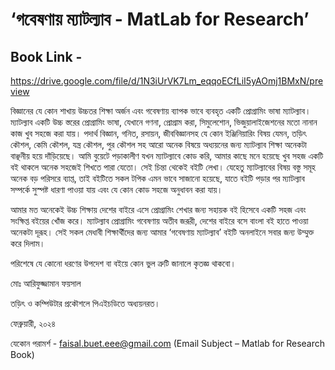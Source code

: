 # ‘গবেষণায় ম্যাটল্যাব - MatLab for Research’

## Book Link - 
https://drive.google.com/file/d/1N3iUrVK7Lm_eqqoECfLiI5yAOmj1BMxN/preview

বিজ্ঞানের যে কোন শাখায় উচ্চতর শিক্ষা অর্জন এবং গবেষণায় ব্যাপক ভাবে ব্যবহৃত একটি প্রোগ্রামিং ভাষা ম্যাটল্যাব। ম্যাটল্যাব একটি উচ্চ স্তরের প্রোগ্রামিং ভাষা, যেখানে গণনা, প্রোগ্রাম করা, সিমুলেশোন, ভিজুয়ালাইজেশনের মতো নানান কাজ খুব সহজে করা যায়। পদার্থ বিজ্ঞান, গনিত, রসায়ন, জীববিজ্ঞানসহ যে কোন ইঞ্জিনিয়ারিং বিষয় যেমন, তড়িৎ কৌশল, কেমি কৌশল, যন্ত্র কৌশল, পুর কৌশল সহ আরো অনেক বিষয়ে অধ্যয়নের জন্য ম্যাটল্যাব শিক্ষা অনেকটা বাঞ্ছনীয় হয়ে দাঁড়িয়েছে। আমি বুয়েটে পড়াকালীণ যখন ম্যাটল্যাবে কোড করি, আমার কাছে মনে হয়েছে খুব সহজ একটি বই থাকলে অনেক সহজেই শিখতে পারা যেতো। সেই চিন্তা থেকেই বইটি লেখা। যেহেতু ম্যাটল্যাবের বিষয় বস্তু সমূহ অনেক বড় পরিসরে ব্যাপ্ত, তাই বইটিতে সকল টপিক এমন ভাবে সাজানো হয়েছে, যাতে বইটি পড়ার পর ম্যাটল্যাব সম্পর্কে সুস্পষ্ট ধারণা পাওয়া যায় এবং যে কোন কোড সহজে অনুধাবন করা যায়। 

আমার মত অনেকেই উচ্চ শিক্ষায় দেশের বাইরে এসে প্রোগ্রামিং শেখার জন্য সহায়ক বই হিসেবে একটি সহজ এবং সংক্ষিপ্ত বইয়ের খোঁজ করে। ম্যাটল্যাব প্রোগ্রামিং গবেষণায় অতীব জরূরী, দেশের বাইরে বসে বাংলা বই হাতে পাওয়া অনেকটা দূরূহ। সেই সকল মেধাবী শিক্ষার্থীদের জন্য আমার ‘গবেষণায় ম্যাটল্যাব’ বইটি অনলাইনে সবার জন্য উম্মুক্ত করে দিলাম।

পরিশেষে যে কোনো ধরণের উপদেশ বা বইয়ে কোন ভুল ত্রুটি জানালে কৃতজ্ঞ থাকবো।

মোঃ আরিফুজ্জামান ফয়সাল

তড়িৎ ও কম্পিউটার প্রকৌশলে পিএইচডিতে অধ্যয়নরত। 

ফেব্রুয়ারী, ২০২৪

যেকোন পরামর্শ - faisal.buet.eee@gmail.com
(Email Subject – Matlab for Research Book)
